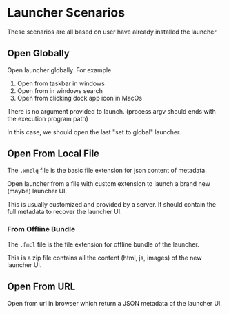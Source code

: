 # Launcher Scenarios

These scenarios are all based on user have already installed the launcher

## Open Globally

Open launcher globally. For example

1. Open from taskbar in windows
2. Open from in windows search
3. Open from clicking dock app icon in MacOs

There is no argument provided to launch. (process.argv should ends with the execution program path) 

In this case, we should open the last "set to global" launcher.

## Open From Local File

The `.xmclq` file is the basic file extension for json content of metadata.

Open launcher from a file with custom extension to launch a brand new (maybe) launcher UI.

This is usually customized and provided by a server. It should contain the full metadata to recover the launcher UI.

### From Offline Bundle

The `.fmcl` file is the file extension for offline bundle of the launcher.

This is a zip file contains all the content (html, js, images) of the new launcher UI.

## Open From URL

Open from url in browser which return a JSON metadata of the launcher UI.
